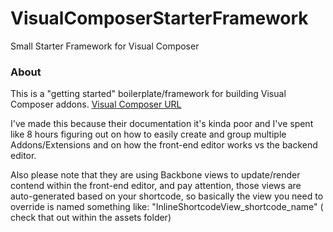 # VisualComposerStarterFramework
Small Starter Framework for Visual Composer 

### About
This is a "getting started" boilerplate/framework for building Visual Composer addons. 
[Visual Composer URL](https://vc.wpbakery.com/)

I've made this because their documentation it's kinda poor and I've spent like 8 hours figuring out on how to easily create and group multiple Addons/Extensions and on how the front-end editor works vs the backend editor. 

Also please note that they are using Backbone views to update/render contend within the front-end editor, and pay attention, those views are auto-generated based on your shortcode, so basically the view you need to override is named something like: "InlineShortcodeView_shortcode_name" ( check that out within the assets folder)

